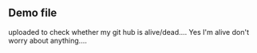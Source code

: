 ## Demo file 
uploaded to check whether my git hub is alive/dead....
Yes I'm alive don't worry about anything....

